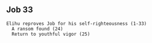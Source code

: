 ## Job 33

```
Elihu reproves Job for his self-righteousness (1-33)
  A ransom found (24)
  Return to youthful vigor (25)
```

